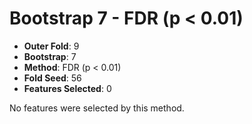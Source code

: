 # Bootstrap 7 - FDR (p < 0.01)

- **Outer Fold**: 9
- **Bootstrap**: 7
- **Method**: FDR (p < 0.01)
- **Fold Seed**: 56
- **Features Selected**: 0

No features were selected by this method.
